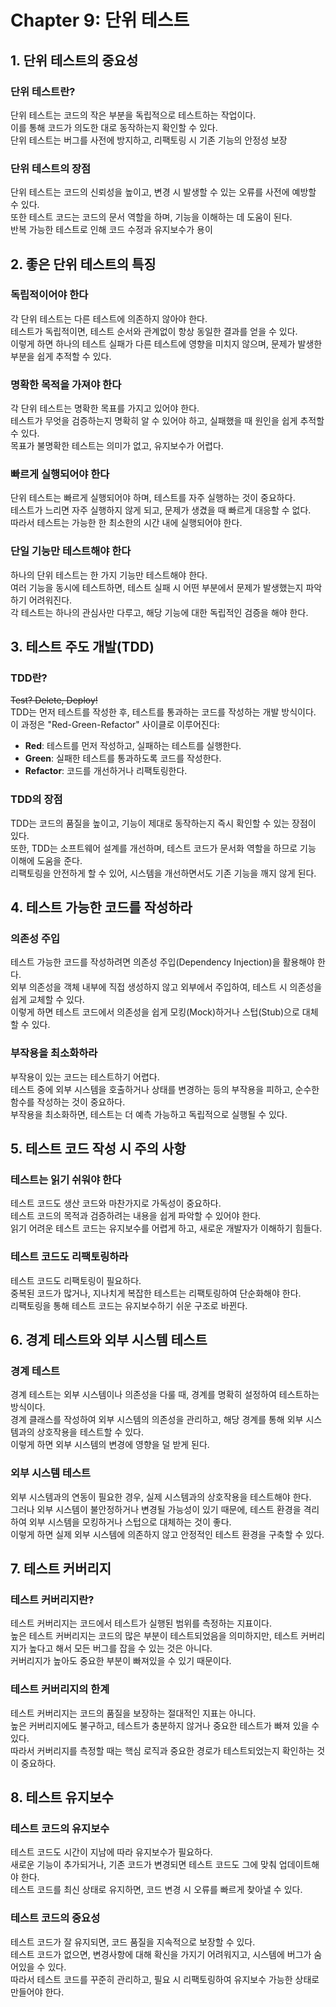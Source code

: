 # Chapter 9: 단위 테스트

## 1. 단위 테스트의 중요성

### **단위 테스트란?**  
단위 테스트는 코드의 작은 부분을 독립적으로 테스트하는 작업이다.<br>
이를 통해 코드가 의도한 대로 동작하는지 확인할 수 있다.<br>
단위 테스트는 버그를 사전에 방지하고, 리팩토링 시 기존 기능의 안정성 보장

### **단위 테스트의 장점**  
단위 테스트는 코드의 신뢰성을 높이고, 변경 시 발생할 수 있는 오류를 사전에 예방할 수 있다.<br>
또한 테스트 코드는 코드의 문서 역할을 하며, 기능을 이해하는 데 도움이 된다.<br>
반복 가능한 테스트로 인해 코드 수정과 유지보수가 용이

## 2. 좋은 단위 테스트의 특징

### **독립적이어야 한다**  
각 단위 테스트는 다른 테스트에 의존하지 않아야 한다.<br>
테스트가 독립적이면, 테스트 순서와 관계없이 항상 동일한 결과를 얻을 수 있다.<br>
이렇게 하면 하나의 테스트 실패가 다른 테스트에 영향을 미치지 않으며, 문제가 발생한 부분을 쉽게 추적할 수 있다.

### **명확한 목적을 가져야 한다**  
각 단위 테스트는 명확한 목표를 가지고 있어야 한다.<br>
테스트가 무엇을 검증하는지 명확히 알 수 있어야 하고, 실패했을 때 원인을 쉽게 추적할 수 있다.<br>
목표가 불명확한 테스트는 의미가 없고, 유지보수가 어렵다.

### **빠르게 실행되어야 한다**  
단위 테스트는 빠르게 실행되어야 하며, 테스트를 자주 실행하는 것이 중요하다.<br>
테스트가 느리면 자주 실행하지 않게 되고, 문제가 생겼을 때 빠르게 대응할 수 없다.<br>
따라서 테스트는 가능한 한 최소한의 시간 내에 실행되어야 한다.

### **단일 기능만 테스트해야 한다**  
하나의 단위 테스트는 한 가지 기능만 테스트해야 한다.<br>
여러 기능을 동시에 테스트하면, 테스트 실패 시 어떤 부분에서 문제가 발생했는지 파악하기 어려워진다.<br>
각 테스트는 하나의 관심사만 다루고, 해당 기능에 대한 독립적인 검증을 해야 한다.

## 3. 테스트 주도 개발(TDD)

### **TDD란?**
~~Test? Delete, Deploy!~~<br>
TDD는 먼저 테스트를 작성한 후, 테스트를 통과하는 코드를 작성하는 개발 방식이다.<br>
이 과정은 "Red-Green-Refactor" 사이클로 이루어진다:<br>
- **Red**: 테스트를 먼저 작성하고, 실패하는 테스트를 실행한다.
- **Green**: 실패한 테스트를 통과하도록 코드를 작성한다.
- **Refactor**: 코드를 개선하거나 리팩토링한다.

### **TDD의 장점**  
TDD는 코드의 품질을 높이고, 기능이 제대로 동작하는지 즉시 확인할 수 있는 장점이 있다.<br>
또한, TDD는 소프트웨어 설계를 개선하며, 테스트 코드가 문서화 역할을 하므로 기능 이해에 도움을 준다.<br>
리팩토링을 안전하게 할 수 있어, 시스템을 개선하면서도 기존 기능을 깨지 않게 된다.

## 4. 테스트 가능한 코드를 작성하라

### **의존성 주입**  
테스트 가능한 코드를 작성하려면 의존성 주입(Dependency Injection)을 활용해야 한다.<br>
외부 의존성을 객체 내부에 직접 생성하지 않고 외부에서 주입하여, 테스트 시 의존성을 쉽게 교체할 수 있다.<br>
이렇게 하면 테스트 코드에서 의존성을 쉽게 모킹(Mock)하거나 스텁(Stub)으로 대체할 수 있다.

### **부작용을 최소화하라**  
부작용이 있는 코드는 테스트하기 어렵다.<br>
테스트 중에 외부 시스템을 호출하거나 상태를 변경하는 등의 부작용을 피하고, 순수한 함수를 작성하는 것이 중요하다.<br>
부작용을 최소화하면, 테스트는 더 예측 가능하고 독립적으로 실행될 수 있다.

## 5. 테스트 코드 작성 시 주의 사항

### **테스트는 읽기 쉬워야 한다**  
테스트 코드도 생산 코드와 마찬가지로 가독성이 중요하다.<br>
테스트 코드의 목적과 검증하려는 내용을 쉽게 파악할 수 있어야 한다.<br>
읽기 어려운 테스트 코드는 유지보수를 어렵게 하고, 새로운 개발자가 이해하기 힘들다.

### **테스트 코드도 리팩토링하라**  
테스트 코드도 리팩토링이 필요하다.<br>
중복된 코드가 많거나, 지나치게 복잡한 테스트는 리팩토링하여 단순화해야 한다.<br>
리팩토링을 통해 테스트 코드는 유지보수하기 쉬운 구조로 바뀐다.

## 6. 경계 테스트와 외부 시스템 테스트

### **경계 테스트**  
경계 테스트는 외부 시스템이나 의존성을 다룰 때, 경계를 명확히 설정하여 테스트하는 방식이다.<br>
경계 클래스를 작성하여 외부 시스템의 의존성을 관리하고, 해당 경계를 통해 외부 시스템과의 상호작용을 테스트할 수 있다.<br>
이렇게 하면 외부 시스템의 변경에 영향을 덜 받게 된다.

### **외부 시스템 테스트**  
외부 시스템과의 연동이 필요한 경우, 실제 시스템과의 상호작용을 테스트해야 한다.<br>
그러나 외부 시스템이 불안정하거나 변경될 가능성이 있기 때문에, 테스트 환경을 격리하여 외부 시스템을 모킹하거나 스텁으로 대체하는 것이 좋다.<br>
이렇게 하면 실제 외부 시스템에 의존하지 않고 안정적인 테스트 환경을 구축할 수 있다.

## 7. 테스트 커버리지

### **테스트 커버리지란?**  
테스트 커버리지는 코드에서 테스트가 실행된 범위를 측정하는 지표이다.<br>
높은 테스트 커버리지는 코드의 많은 부분이 테스트되었음을 의미하지만, 테스트 커버리지가 높다고 해서 모든 버그를 잡을 수 있는 것은 아니다.<br>
커버리지가 높아도 중요한 부분이 빠져있을 수 있기 때문이다.

### **테스트 커버리지의 한계**  
테스트 커버리지는 코드의 품질을 보장하는 절대적인 지표는 아니다.<br>
높은 커버리지에도 불구하고, 테스트가 충분하지 않거나 중요한 테스트가 빠져 있을 수 있다.<br>
따라서 커버리지를 측정할 때는 핵심 로직과 중요한 경로가 테스트되었는지 확인하는 것이 중요하다.

## 8. 테스트 유지보수

### **테스트 코드의 유지보수**  
테스트 코드도 시간이 지남에 따라 유지보수가 필요하다.<br>
새로운 기능이 추가되거나, 기존 코드가 변경되면 테스트 코드도 그에 맞춰 업데이트해야 한다.<br>
테스트 코드를 최신 상태로 유지하면, 코드 변경 시 오류를 빠르게 찾아낼 수 있다.

### **테스트 코드의 중요성**  
테스트 코드가 잘 유지되면, 코드 품질을 지속적으로 보장할 수 있다.<br>
테스트 코드가 없으면, 변경사항에 대해 확신을 가지기 어려워지고, 시스템에 버그가 숨어있을 수 있다.<br>
따라서 테스트 코드를 꾸준히 관리하고, 필요 시 리팩토링하여 유지보수 가능한 상태로 만들어야 한다.
